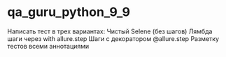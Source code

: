 # qa_guru_python_9_9

Написать тест в трех вариантах:
Чистый Selene (без шагов)
Лямбда шаги через with allure.step
Шаги с декоратором @allure.step
Разметку тестов всеми аннотациями
